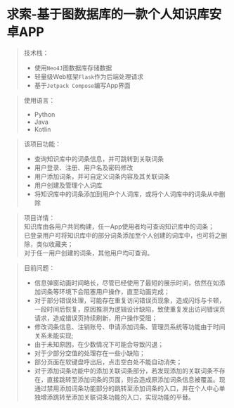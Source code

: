 # 求索-基于图数据库的一款个人知识库安卓APP

>技术栈：
>- 使用`Neo4J`图数据库存储数据
>- 轻量级Web框架`Flask`作为后端处理请求
>- 基于`Jetpack Compose`编写App界面

>使用语言：
>- Python
>- Java
>- Kotlin

>该项目功能：
>- 查询知识库中的词条信息，并可跳转到关联词条
>- 用户登录、注册、用户名及密码修改
>- 用户添加词条，并可自定义词条内容及其关联词条
>- 用户创建及管理个人词库
>- 将知识库中的词条添加到用户个人词库，或将个人词库中的词条从中删除

>项目详情：\
知识库由各用户共同构建，任一App使用者均可查询知识库中的词条；\
已登录用户可将知识库中的部分词条添加至个人创建的词库中，也可将之删除，类似收藏夹；\
对于任一用户创建的词条，其他用户均可查询。

>目前问题：
>- 信息弹窗动画时间略长，尽管已经使用了最短的展示时间，依然在如添加词条等环境下会阻塞用户操作，直至动画完成；
>- 对于部分错误处理，可能存在重复访问错误页现象，造成闪烁与卡顿，一段时间后恢复，原因推测为逻辑设计缺陷，致使重复发出访问错误页请求，造成错误页持续刷新，用户操作受阻；
>- 修改词条信息、注销账号、申请添加词条、管理员系统等功能由于时间关系未能实现;
>- 由于未知原因，在少数情况下可能会导致闪退；
>- 对于少部分空值的处理存在一些小缺陷；
>- 部分页面在软键盘呼出后，点击空白处不能自动消失；
>- 对于添加词条功能中的添加关联词条部分，若发现添加的关联词条不存在，直接跳转至添加词条的页面，则会造成原添加词条信息被覆盖。现通过禁用添加词条功能部分的跳转至添加词条的入口，并在个人中心单独增添跳转至添加关联词条功能的入口，实现功能的平替。
